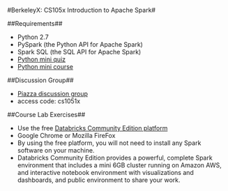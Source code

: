 #BerkeleyX: CS105x Introduction to Apache Spark#

##Requirements##
+ Python 2.7
+ PySpark (the Python API for Apache Spark)
+ Spark SQL (the SQL API for Apache Spark)
+ [Python mini quiz](http://www.mypythonquiz.com/)
+ [Python mini course](http://ai.berkeley.edu/tutorial.html#PythonBasics)

##Discussion Group##
+ [Piazza discussion group](https://piazza.com/edx_berkeley/summer2016/cs1051x/home)
+ access code: cs1051x

##Course Lab Exercises##
+ Use the free [Databricks Community Edition platform](https://accounts.cloud.databricks.com/registration.html#signup/community)
+ Google Chrome or Mozilla FireFox
+ By using the free platform, you will not need to install any Spark software on your machine. 
+ Databricks Community Edition provides a powerful, complete Spark environment that includes a mini 6GB cluster running on Amazon AWS, and interactive notebook environment with visualizations and dashboards, and public environment to share your work. 
